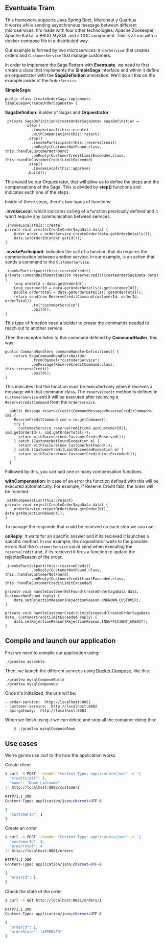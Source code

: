 ## Eventuate Tram
This framework supports Java Spring Boot, Micronaut y Quarkus<br>
It works while sending asynchronous message between different microservices.
It's made with four other technologies: Apache Zookeeper, Apache Kafka, a BBDD MySQL and a CDC component. This is all run with a docker-compose file in a distributed way.

Our example is formed by two microservices: `OrderService` that creates orders and `CustomerService` that manage customers.

In order to implement the Saga Pattern with **Eventuate**, we need to first create a class that implements the **SimpleSaga** interface and within it define an orquestrator with the **SagaDefinition** annotation. We'll do all this on the example inside of the `OrderService`.

**SimpleSaga**:
```
public class CreateOrderSaga implements SimpleSaga<CreateOrderSagaData> {
```

**SagaDefinition**: Builder of Sagas and **Orquestrator**
```
 private SagaDefinition<CreateOrderSagaData> sagaDefinition =
          step()
            .invokeLocal(this::create)
            .withCompensation(this::reject)
          .step()
            .invokeParticipant(this::reserveCredit)
            .onReply(CustomerNotFound.class, this::handleCustomerNotFound)
            .onReply(CustomerCreditLimitExceeded.class, this::handleCustomerCreditLimitExceeded)
          .step()
            .invokeLocal(this::approve)
          .build();
```

This would be our Orquestrator, that will allow us to define the steps and the compensations of the Saga. This is divided by **step()** functions and indicates each one of the steps.

Inside of these steps, there's two types of functions:

**.invokeLocal**: which indicates calling of a function previously defined and it won't require any communication between services.

```
.invokeLocal(this::create)
private void create(CreateOrderSagaData data) {
    Order order = orderService.createOrder(data.getOrderDetails());
    data.setOrderId(order.getId());
}
```

**.invokeParticipant**: indicates the call of a function that do requires the communication between another service. In our example, is an action that sends a command to the `CustomerService`. 

```
.invokeParticipant(this::reserveCredit)
private CommandWithDestination reserveCredit(CreateOrderSagaData data) {
    long orderId = data.getOrderId();
    Long customerId = data.getOrderDetails().getCustomerId();
    Double orderTotal = data.getOrderDetails().getOrderTotal();
    return send(new ReserveCreditCommand(customerId, orderId, orderTotal))
            .to("customerService")
            .build();
}
```

This type of function need a builder to create the commands needed to reach out to another service.

Then the receptor listen to this command defined by **CommandHadler**, this way:
```
public CommandHandlers commandHandlerDefinitions() {
    return SagaCommandHandlersBuilder
            .fromChannel("customerService")
            .onMessage(ReserveCreditCommand.class, this::reserveCredit)
            .build();
}
```

This indicates that the function must be executed only when it recieves a message with that command class. The `reserveCredit` method is defined in `CustomerService` and it will be executed after recieving a `ReserveCreditCommand` from the `OrderService`.

```
  public Message reserveCredit(CommandMessage<ReserveCreditCommand> cm) {
    ReserveCreditCommand cmd = cm.getCommand();
    try {
      customerService.reserveCredit(cmd.getCustomerId(), cmd.getOrderId(), cmd.getOrderTotal());
      return withSuccess(new CustomerCreditReserved());
    } catch (CustomerNotFoundException e) {
      return withFailure(new CustomerNotFound());
    } catch (CustomerCreditLimitExceededException e) {
      return withFailure(new CustomerCreditLimitExceeded());
    }
  }
```
Followed by this, you can add one or many compensation functions.

**withCompensation**: in case of an error the function defined with this will be executed automatically. For example, if Reserve Credit fails, the order will be rejected.

```
.withCompensation(this::reject)
private void reject(CreateOrderSagaData data) {
    orderService.rejectOrder(data.getOrderId(), data.getRejectionReason());
}
```
To manage the responde that could be recieved on each step we can use:

**onReply**: It waits for an specific answer and if its recieved it launches a specific method. In our example, the orquestrator waits to the possible errors that the `CustomerService` could send when executing the `reserveCredit` and, if its recieved it fires a function to update the rejectedReason of the order.

```
.invokeParticipant(this::reserveCredit)
            .onReply(CustomerNotFound.class, this::handleCustomerNotFound)
            .onReply(CustomerCreditLimitExceeded.class, this::handleCustomerCreditLimitExceeded)

private void handleCustomerNotFound(CreateOrderSagaData data, CustomerNotFound reply) {
    data.setRejectionReason(RejectionReason.UNKNOWN_CUSTOMER);
}

private void handleCustomerCreditLimitExceeded(CreateOrderSagaData data, CustomerCreditLimitExceeded reply) {
    data.setRejectionReason(RejectionReason.INSUFFICIENT_CREDIT);
}
```

## Compile and launch our application

First we need to compile our application using:

```
./gradlew assemble
```

Then, we launch the different services using [Docker Compose](https://docs.docker.com/compose/), like this:

```
./gradlew mysqlComposeBuild
./gradlew mysqlComposeUp
```

Once it's initialized, the urls will be:

    - order-service:  http://localhost:8081
    - customer-service:  http://localhost:8082
    - api-gateway:  http://localhost:8083


When we finish using it we can delete and stop all the container doing this:

```
    $ ./gradlew mysqlComposeDown
```

## Use cases

We're gonna use curl to the how the application works

Create client
```bash
$ curl -X POST --header "Content-Type: application/json" -d '{
  "creditLimit": 5,
  "name": "Name Lastname"
}' http://localhost:8082/customers

HTTP/1.1 200
Content-Type: application/json;charset=UTF-8

{
  "customerId": 1
}
```

Create an order
```bash
$ curl -X POST --header "Content-Type: application/json" -d '{
  "customerId": 1,
  "orderTotal": 4
}' http://localhost:8081/orders

HTTP/1.1 200
Content-Type: application/json;charset=UTF-8

{
  "orderId": 1
}
```

Check the state of the order
```bash
$ curl -X GET http://localhost:8081/orders/1

HTTP/1.1 200
Content-Type: application/json;charset=UTF-8

{
  "orderId": 1,
  "orderState": "APPROVED"
}